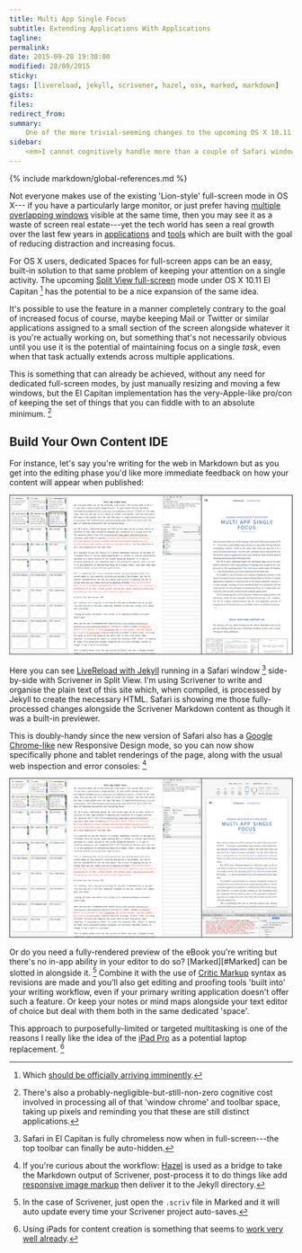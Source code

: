 ```yaml
---
title: Multi App Single Focus
subtitle: Extending Applications With Applications
tagline: 
permalink: 
date: 2015-09-28 19:30:00
modified: 28/09/2015
sticky: 
tags: [livereload, jekyll, scrivener, hazel, osx, marked, markdown]
gists: 
files: 
redirect_from: 
summary:
    One of the more trivial-seeming changes to the upcoming OS X 10.11 release, but one that I've found most immediately useful, is the addition of a new split-screen mode for full-screen apps.
sidebar:
    <em>I cannot cognitively handle more than a couple of Safari windows</em>&mdash;<a href='https://overcast.fm/+CdRRhGxw/1:30:21'>Casey Liss, ATP 96</a>
---
```


<!-- Includes -->

{% include markdown/global-references.md %}

<!-- Content -->

Not everyone makes use of the existing 'Lion-style' full-screen mode in OS X--- if you have a particularly large monitor, or just prefer having [multiple overlapping windows](https://overcast.fm/+CdRRhGxw/1:30:21) visible at the same time, then you may see it as a waste of screen real estate---yet the tech world has seen a real growth over the last few years in [applications](https://ia.net/writer/mac/) and [tools](http://selfcontrolapp.com) which are built with the goal of reducing distraction and increasing focus.

For OS X users, dedicated Spaces for full-screen apps can be an easy, built-in solution to that same problem of keeping your attention on a single activity. The upcoming [Split View full-screen](http://www.apple.com/osx/elcapitan-preview/) mode under OS X 10.11 El Capitan [^release-date] has the potential to be a nice expansion of the same idea.

It's possible to use the feature in a manner completely contrary to the goal of increased focus of course, maybe keeping Mail or Twitter or similar applications assigned to a small section of the screen alongside whatever it is you're actually working on, but something that's not necessarily obvious until you use it is the potential of maintaining focus on a single *task*, even when that task actually extends across multiple applications.

This is something that can already be achieved, without any need for dedicated full-screen modes, by just manually resizing and moving a few windows, but the El Capitan implementation has the very-Apple-like pro/con of keeping the set of things that you can fiddle with to an absolute minimum. [^distraction-pixels]

## Build Your Own Content IDE

For instance, let's say you're writing for the web in Markdown but as you get into the editing phase you'd like more immediate feedback on how your content will appear when published:

<a href="/assets/images/software-scrivener-safari@3x.png"><img srcset="/assets/images/software-scrivener-safari@2x.png 2x, /assets/images/software-scrivener-safari@3x.png 3x" src="/assets/images/software-scrivener-safari.png" alt="Click to enlarge" title="Using Scrivener and Safari full-screen in El Capitan"></a>

Here you can see [LiveReload with Jekyll](http://dan.doezema.com/2014/01/setting-up-livereload-with-jekyll/) running in a Safari window [^chromeless] side-by-side with Scrivener in Split View. I'm using Scrivener to write and organise the plain text of this site which, when compiled, is processed by Jekyll to create the necessary HTML. Safari is showing me those fully-processed changes alongside the Scrivener Markdown content as though it was a built-in previewer.

This is doubly-handy since the new version of Safari also has a [Google Chrome-like](http://blog.chromium.org/2014/09/responsive-web-design-with-devtools.html) new Responsive Design mode, so you can now show specifically phone and tablet renderings of the page, along with the usual web inspection and error consoles:  [^workflow]

<a href="/assets/images/software-scrivener-safari-responsive@3x.png"><img srcset="/assets/images/software-scrivener-safari-responsive@2x.png 2x, /assets/images/software-scrivener-safari-responsive@3x.png 3x" src="/assets/images/software-scrivener-safari-responsive.png" alt="Click to enlarge" title="Responsive Design in Safari"></a>

Or do you need a fully-rendered preview of the eBook you're writing but there's no in-app ability in your editor to do so? [Marked][#Marked] can be slotted in alongside it. [^marked] Combine it with the use of [Critic Markup](http://criticmarkup.com) syntax as revisions are made and you'll also get editing and proofing tools 'built into' your writing workflow, even if your primary writing application doesn't offer such a feature. Or keep your notes or mind maps alongside your text editor of choice but deal with them both in the same dedicated 'space'. 

This approach to purposefully-limited or targeted multitasking is one of the reasons I really like the idea of the [iPad Pro](https://www.apple.com/ipad-pro/) as a potential laptop replacement. [^viticci]

<!-- Notes -->

[^release-date]: Which [should be officially arriving imminently](http://9to5mac.com/2015/09/09/apple-reveals-os-x-el-capitan-release-date-update-set-ship-on-september-30th/).

[^distraction-pixels]: There's also a probably-negligible-but-still-non-zero cognitive cost involved in processing all of that 'window chrome' and toolbar space, taking up pixels and reminding you that these are still distinct applications.

[^chromeless]: Safari in El Capitan is fully chromeless now when in full-screen---the top toolbar can finally be auto-hidden.

[^workflow]: If you're curious about the workflow: [Hazel](http://www.noodlesoft.com/index.php) is used as a bridge to take the Markdown output of Scrivener, post-process it to do things like add [responsive image markup](/technology/responsive-image-markdown/) then deliver it to the Jekyll directory.

[^marked]: In the case of Scrivener, just open the `.scriv` file in Marked and it will auto update every time your Scrivener project auto-saves.

[^viticci]: Using iPads for content creation is something that seems to [work very well already](https://www.macstories.net/stories/ios-9-review/).
